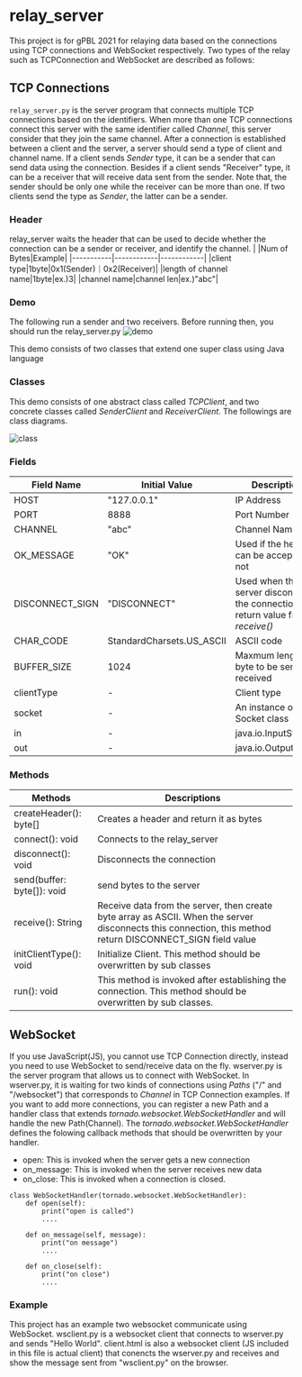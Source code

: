 # relay_server
This project is for gPBL 2021 for relaying data based on the connections using TCP connections and WebSocket respectively.
Two types of the relay such as TCPConnection and WebSocket are described as follows:


## TCP Connections
`relay_server.py` is the server program that connects multiple TCP connections based on the identifiers. When more than one TCP connections connect this server with the same identifier called *Channel*, this server consider that they join the same channel. After a connection is established between a client and the server, a server should send a type of client and channel name. If a client sends *Sender* type, it can be a sender that can send data using the connection. Besides if a client sends "Receiver" type, it can be a receiver that will receive data sent from the sender. Note that, the sender should be only one while the receiver can be more than one. If two clients send the type as *Sender*, the latter can be a sender.

### Header
relay_server waits the header that can be used to decide whether the connection can be a sender or receiver, and identify the channel.
|  |Num of Bytes|Example|
|-----------|------------|------------|
|client type|1byte|0x1(Sender)｜0x2(Receiver)|
|length of channel name|1byte|ex.)3|
|channel name|channel len|ex.)"abc"|

### Demo
The following run a sender and two receivers. Before running then, you should run the relay_server.py
![demo](https://user-images.githubusercontent.com/52157596/104133039-6bab0e80-53c4-11eb-8b99-6abc4ff7d79a.gif)

This demo consists of two classes that extend one super class using Java language

### Classes
This demo consists of one abstract class called *TCPClient*, and two concrete classes called *SenderClient* and *ReceiverClient*. The followings are class diagrams.


![class](https://user-images.githubusercontent.com/52157596/104190985-3eac3980-5460-11eb-9c7b-51717357f0e4.png)

### Fields
|Field Name|Initial Value|Descriptions|
|-----------|------------|------------|
|HOST|"127.0.0.1"|IP Address|
|PORT|8888|Port Number|
|CHANNEL|"abc"|Channel Name|
|OK_MESSAGE|"OK"|Used if the header can be accepted or not|
|DISCONNECT_SIGN|"DISCONNECT"|Used when the server disconnects the connection as a return value from *receive()*|
|CHAR_CODE|StandardCharsets.US_ASCII|ASCII code|
|BUFFER_SIZE|1024|Maxmum length of byte to be sent and received|
|clientType|-|Client type|
|socket|-|An instance of Socket class|
|in|-|java.io.InputStream|
|out|-|java.io.OutputStream|

### Methods
|Methods|Descriptions|
|-----------|------------|
|createHeader(): byte[]|Creates a header and return it as bytes|
|connect(): void| Connects to the relay_server|
|disconnect(): void|Disconnects the connection|
|send(buffer: byte[]): void|send bytes to the server|
|receive(): String|Receive data from the server, then create byte array as ASCII. When the server disconnects this connection, this method return DISCONNECT_SIGN field value|
|initClientType(): void|Initialize Client. This method should be overwritten by sub classes|
|run(): void|This method is invoked after establishing the connection. This method should be overwritten by sub classes.|


## WebSocket
If you use JavaScript(JS), you cannot use TCP Connection directly, instead you need to use WebSocket to send/receive data on the fly. wserver.py is the server program that allows us to connect with WebSocket. In wserver.py, it is waiting for two kinds of connections using *Paths* ("/" and "/websocket") that corresponds to *Channel* in TCP Connection examples. If you want to add more connections, you can register a new Path and a handler class that extends *tornado.websocket.WebSocketHandler* and will handle the new Path(Channel). The *tornado.websocket.WebSocketHandler* defines the folowing callback methods that should be overwritten by your handler.

- open: This is invoked when the server gets a new connection
- on_message: This is invoked when the server receives new data
- on_close: This is invoked when a connection is closed.

```:python
class WebSocketHandler(tornado.websocket.WebSocketHandler):
    def open(self):
        print("open is called")
        ....
 
    def on_message(self, message):
        print("on message")
        ....
 
    def on_close(self):
        print("on close")
        ....
```

### Example
This project has an example two websocket communicate using WebSocket. wsclient.py is a websocket client that connects to wserver.py and sends "Hello World". client.html is also a websocket client (JS included in this file is actual client) that conencts the wserver.py and receives and show the message sent from "wsclient.py" on the browser.



